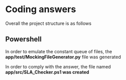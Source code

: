 # Coding answers

Overall the project structure is as follows 

## Powershell

In order to emulate the constant queue of files, the **app/test/MockingFileGenerator.py** file was generated

In order to comply with the answer, the file named **app/src/SLA_Checker.ps1 was created**

